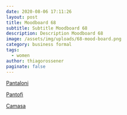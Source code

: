 ```yaml
---
date: 2020-08-06 17:11:26
layout: post
title: Moodboard 68
subtitle: Subtitle Moodboard 68
description: Description Moodboard 68
image: /assets/img/uploads/68-mood-board.png
category: business formal
tags:
  - women
author: thiagorossener
paginate: false
---
```

[Pantaloni](http://bit.do/fHihd)

[Pantofi](http://bit.do/fHihg)

[Camasa](http://bit.do/fHihh)